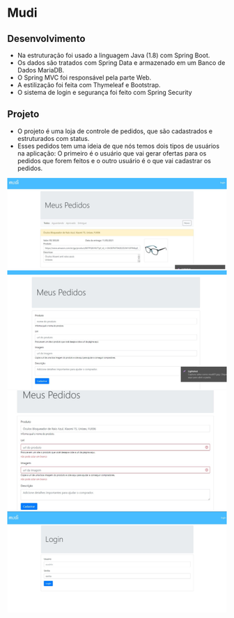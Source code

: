 # Mudi
 
## Desenvolvimento
* Na estruturação foi usado a linguagem Java (1.8) com Spring Boot.
* Os dados são tratados com Spring Data e armazenado em um Banco de Dados MariaDB.
* O Spring MVC foi responsável pela parte Web.
* A estilização foi feita com Thymeleaf e Bootstrap.
* O sistema de login e segurança foi feito com Spring Security

## Projeto
* O projeto é uma loja de controle de pedidos, que são cadastrados e estruturados com status.
* Esses pedidos tem uma ideia de que nós temos dois tipos de usuários na aplicação: O primeiro é o usuário que vai gerar ofertas para os pedidos que forem feitos e o outro usuário é o que vai cadastrar os pedidos.


<img src="https://github.com/DarlanNoetzold/Mudi/blob/main/mudi01.jpg" />
<img src="https://github.com/DarlanNoetzold/Mudi/blob/main/mudi02.jpg" />
<img src="https://github.com/DarlanNoetzold/Mudi/blob/main/mudi03.jpg" />
<img src="https://github.com/DarlanNoetzold/Mudi/blob/main/mudi04.jpg" />
